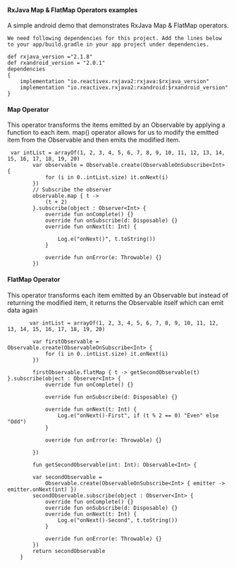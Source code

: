 #### RxJava Map & FlatMap Operators examples

A simple android demo that demonstrates RxJava Map & FlatMap operators.

```
We need following dependencies for this project. Add the lines below to your app/build.gradle in your app project under dependencies.

def rxjava_version ="2.1.8"
def rxandroid_version = "2.0.1"
dependencies 
{
	implementation "io.reactivex.rxjava2:rxjava:$rxjava_version"
	implementation "io.reactivex.rxjava2:rxandroid:$rxandroid_version"
}

```

#### Map Operator

This operator transforms the items emitted by an Observable by applying a function to each item. map() operator allows for us to modify the emitted item from the Observable and then emits the modified item.

```
 var intList = arrayOf(1, 2, 3, 4, 5, 6, 7, 8, 9, 10, 11, 12, 13, 14, 15, 16, 17, 18, 19, 20)
        var observable = Observable.create(ObservableOnSubscribe<Int> {
            for (i in 0..intList.size) it.onNext(i)
        })
        // Subscribe the observer
        observable.map { t ->
            (t + 2)
        }.subscribe(object : Observer<Int> {
            override fun onComplete() {}
            override fun onSubscribe(d: Disposable) {}
            override fun onNext(t: Int) {

                Log.e("onNext()", t.toString())
            }

            override fun onError(e: Throwable) {}
        })
```

#### FlatMap Operator

This operator transforms each item emitted by an Observable but instead of returning the modified item, it returns the Observable itself which can emit data again

```
       var intList = arrayOf(1, 2, 3, 4, 5, 6, 7, 8, 9, 10, 11, 12, 13, 14, 15, 16, 17, 18, 19, 20)

        var firstObservable = Observable.create(ObservableOnSubscribe<Int> {
            for (i in 0..intList.size) it.onNext(i)
        })

        firstObservable.flatMap { t -> getSecondObservable(t) }.subscribe(object : Observer<Int> {
            override fun onComplete() {}

            override fun onSubscribe(d: Disposable) {}

            override fun onNext(t: Int) {
                Log.e("onNext()-First", if (t % 2 == 0) "Even" else "Odd")
            }

            override fun onError(e: Throwable) {}

        })
        
        fun getSecondObservable(int: Int): Observable<Int> {

        var secondObservable =
            Observable.create(ObservableOnSubscribe<Int> { emitter -> emitter.onNext(int) })
        secondObservable.subscribe(object : Observer<Int> {
            override fun onComplete() {}
            override fun onSubscribe(d: Disposable) {}
            override fun onNext(t: Int) {
                Log.e("onNext()-Second", t.toString())
            }

            override fun onError(e: Throwable) {}
        })
        return secondObservable
    }
```

